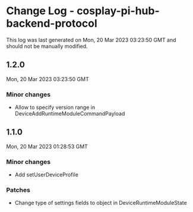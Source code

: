 # Change Log - cosplay-pi-hub-backend-protocol

This log was last generated on Mon, 20 Mar 2023 03:23:50 GMT and should not be manually modified.

## 1.2.0
Mon, 20 Mar 2023 03:23:50 GMT

### Minor changes

- Allow to specify version range in DeviceAddRuntimeModuleCommandPayload

## 1.1.0
Mon, 20 Mar 2023 01:28:53 GMT

### Minor changes

- Add setUserDeviceProfile

### Patches

- Change type of settings fields to object in DeviceRuntimeModuleState

